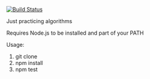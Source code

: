 [![Build Status](https://travis-ci.com/wemiao/algorithms_practice_nodejs.svg?branch=master)](https://travis-ci.com/wemiao/algorithms\_practice\_nodejs)

Just practicing algorithms

Requires Node.js to be installed and part of your PATH

Usage:
1) git clone 
2) npm install
3) npm test
